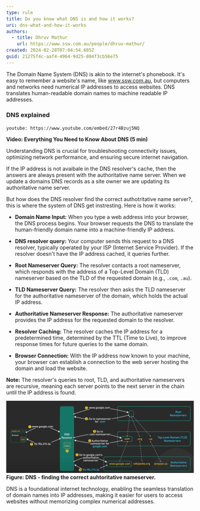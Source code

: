 ```yaml
---
type: rule
title: Do you know what DNS is and how it works?
uri: dns-what-and-how-it-works
authors:
  - title: Dhruv Mathur
    url: https://www.ssw.com.au/people/dhruv-mathur/
created: 2024-02-28T07:04:54.685Z
guid: 21275f4c-aaf4-4964-9d25-804f3cb56e75
---
```


            
The Domain Name System (DNS) is akin to the internet's phonebook. It's easy to remember a website's name, like www.ssw.com.au, but computers and networks need numerical IP addresses to access websites. DNS translates human-readable domain names to machine readable IP addresses.

### DNS explained

`youtube: https://www.youtube.com/embed/27r4Bzuj5NQ`

**Video: Everything You Need to Know About DNS (5 min)**
        
<!--endintro-->
Understanding DNS is crucial for troubleshooting connectivity issues, optimizing network performance, and ensuring secure internet navigation.

If the IP address is not avaibale in the DNS resolver's cache, then the answers are always present with the authoritative name server. When we update a domains DNS records as a site owner we are updating its authoritative name server.

But how does the DNS resolver find the correct authotritative name server?, this is where the system of DNS get instresting. Here is how it works:

- **Domain Name Input:** When you type a web address into your browser, the DNS process begins. Your browser requests the DNS to translate the human-friendly domain name into a machine-friendly IP address.

- **DNS resolver query:** Your computer sends this request to a DNS resolver, typically operated by your ISP (Internet Service Provider). If the resolver doesn't have the IP address cached, it queries further.

- **Root Nameserver Query:** The resolver contacts a root nameserver, which responds with the address of a Top-Level Domain (TLD) nameserver based on the TLD of the requested domain (e.g., `.com`, `.au`).

- **TLD Nameserver Query:** The resolver then asks the TLD nameserver for the authoritative nameserver of the domain, which holds the actual IP address.

- **Authoritative Nameserver Response:** The authoritative nameserver provides the IP address for the requested domain to the resolver.

- **Resolver Caching:** The resolver caches the IP address for a predetermined time, determined by the TTL (Time to Live), to improve response times for future queries to the same domain.

- **Browser Connection:** With the IP address now known to your machine, your browser can establish a connection to the web server hosting the domain and load the website.

**Note:** The resolver's queries to root, TLD, and authoritative nameservers are recursive, meaning each server points to the next server in the chain until the IP address is found.

![DNS how it works](DNS-how-it-works.png)
**Figure: DNS - finding the correct auhtoritative nameserver.**

DNS is a foundational internet technology, enabling the seamless translation of domain names into IP addresses, making it easier for users to access websites without memorizing complex numerical addresses.
